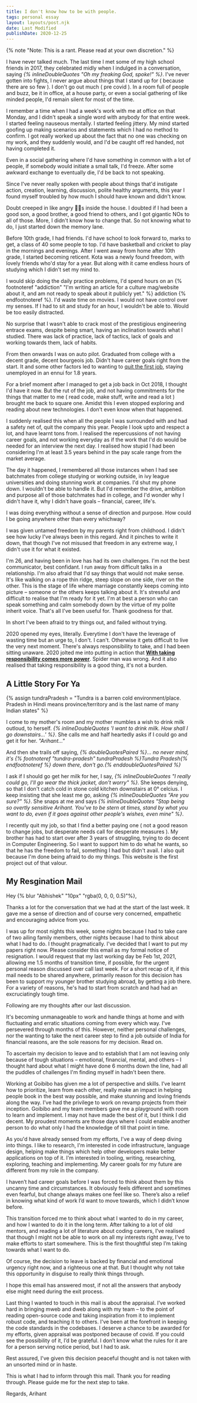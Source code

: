 ```yaml
---
title: I don't know how to be with people.
tags: personal essay
layout: layouts/post.njk
date: Last Modified
publishDate: 2020-12-25
---
```


{% note "Note: This is a rant. Please read at your own discretion." %}

I have never talked much. The last time I met some of my high school friends in 2017, they celebrated midly when I indulged in a conversation, saying _{% inlineDoubleQuotes "Oh my freaking God, spoke!" %}_. I've never gotten into fights, I never argue about things that I stand up for ( because there are so few ). I don't go out much ( pre covid ). In a room full of people and buzz, be it in office, at a house party, or even a social gathering of like minded people, I'd remain silent for most of the time.

I remember a time when I had a week's work with me at office on that Monday, and I didn't speak a single word with anybody for that entire week. I started feeling nauseous mentally. I started feeling jittery. My mind started goofing up making scenarios and statements which I had no method to confirm. I got really worked up about the fact that no one was checking on my work, and they suddenly would, and I'd be caught off red handed, not having completed it.

Even in a social gathering where I'd have something in common with a lot of people, if somebody would initiate a small talk, I'd freeze. After some awkward exchange to eventually die, I'd be back to not speaking.

Since I've never really spoken with people about things that'd instigate action, creation, learning, discussion, polite healthy arguments, this year I found myself troubled by how much I should have known and didn't know.

Doubt creeped in like angry 🍯🐝s inside the house. I doubted if I had been a good son, a good brother, a good friend to others, and I got gigantic NOs to all of those. More, I didn't know how to change that. So not knowing what to do, I just started down the memory lane.

Before 10th grade, I had friends. I'd have school to look forward to, marks to get, a class of 40 some people to top. I'd have basketball and cricket to play in the mornings and evenings. After I went away from home after 10th grade, I started becoming reticent. Kota was a newly found freedom, with lovely friends who'd stay for a year. But along with it came endless hours of studying which I didn't set my mind to.

I would skip doing the daily practice problems, I'd spend hours on an {% footnoteref "addiction" "I'm writing an article for a culture mag/website about it, and am not ready to speak about it publicly yet." %} addiction {% endfootnoteref %}. I'd waste time on movies. I would not have control over my senses. If I had to sit and study for an hour, I wouldn't be able to. Would be too easily distracted.

No surprise that I wasn't able to crack most of the prestigious engineering entrace exams, despite being smart, having an inclination towards what I studied. There was lack of practice, lack of tactics, lack of goals and working towards them, lack of habits.

From then onwards I was on auto pilot. Graduated from college with a decent grade, decent bourgeois job. Didn't have career goals right from the start. It and some other factors led to wanting to [quit the first job](http://gdad-s-river.github.io/blog/goodbye-sapient), staying unemployed in an ennui for 1.8 years.

For a brief moment after I managed to get a job back in Oct 2018, I thought I'd have it now. But the rut of the job, and not having commitments for the things that matter to me ( read code, make stuff, write and read a lot ) brought me back to square one. Amidst this I even stopped exploring and reading about new technologies. I don't even know when that happened.

I suddenly realised this when all the people I was surrounded with and had a safety net of, quit the company this year. People I look upto and respect a lot, and have learnt tons from. I realised the repercussions of not having career goals, and not working everyday as if the work that I'd do would be needed for an interview the next day. I realised how stupid I had been considering I'm at least 3.5 years behind in the pay scale range from the market average.

The day it happened, I remembered all those instances when I had see batchmates from college studying or working outside, in ivy league universities and doing stunning work at companies. I'd shut my phone down. I wouldn't be able to handle it. But I'd remember the drive, ambition and purpose all of those batchmates had in college, and I'd wonder why I didn't have it, why I didn't have goals – financial, career, life's.

I was doing everything without a sense of direction and purpose. How could I be going anywhere other than every whichway?

I was given untamed freedom by my parents right from childhood. I didn't see how lucky I've always been in this regard. And it pinches to write it down, that though I've not misused that freedom in any extreme way, I didn't use it for what it existed.

I'm 26, and having been in love has had its own challenges. I'm not the best communicator, best confidant. I run away from difficult talks in a relationship. I'm also afraid that I'd say things that would not make sense. It's like walking on a rope thin ridge, steep slope on one side, river on the other. This is the stage of life where marriage constantly keeps coming into picture – someone or the others keeps talking about it. It's stressful and difficult to realise that I'm ready for it yet. I'm at best a person who can speak something and calm somebody down by the virtue of my polite inherit voice. That's all I've been useful for. Thank goodness for that.

In short I've been afraid to try things out, and failed without trying.

2020 opened my eyes, literally. Everytime I don't have the leverage of wasting time but an urge to, I don't. I can't. Otherwise it gets difficult to live the very next moment. There's always responsibility to take, and I had been sitting unaware. 2020 jolted me into putting in action that <ins>**With taking responsibility comes more power**</ins>. Spider man was wrong. And it also realised that taking responsibility is a good thing, it's not a burden.

## A Little Story For Ya

{% assign tundraPradesh = "Tundra is a barren cold environment/place. Pradesh in Hindi means province/territory and is the last name of many Indian states" %}

I come to my mother's room and my mother mumbles a wish to drink milk outloud, to herself. _{% inlineDoubleQuotes 'I want to drink milk. How shall I go downstairs…' %}_. She calls me and half heartedly asks if I could go and get it for her. _"Arihant…"_

And then she trails off saying, _{% doubleQuotesPaired %}… no never mind, it's {% footnoteref "tundra-pradesh" tundraPradesh %}Tundra Pradesh{% endfootnoteref %} down there, don't go.{% enddoubleQuotesPaired %}_

I ask if I should go get her milk for her, I say, _{% inlineDoubleQuotes "I really could go, I'll go wear the thick jacket, don't worry" %}_. She keeps denying, so that I don't catch cold in stone cold kitchen downstairs at 0&deg; celcius. I keep insisting that she least me go, asking _{% inlineDoubleQuotes "Are you sure?" %}_. She snaps at me and says _{% inlineDoubleQuotes "Stop being so overtly sensitive Arihant. You've to be stern at times, stand by what you want to do, even if it goes against other people's wishes, even mine" %}_.

I recently quit my job, so that I find a better paying one ( not a good reason to change jobs, but desperate needs call for desperate measures ). My brother has had to start over after 3 years of struggling, trying to do decent in Computer Engineering. So I want to support him to do what he wants, so that he has the freedom to fail, something I had but didn't avail. I also quit because I'm done being afraid to do my things. This website is the first project out of that valour.

## My Resgination Mail

 Hey {% blur "Abhishek" "10px" "rgba(0, 0, 0, 0.5)"%},

Thanks a lot for the conversation that we had at the start of the last week. It gave me a sense of direction and of course very concerned, empathetic and encouraging advice from you.

I was up for most nights this week, some nights because I had to take care of two ailing family members, other nights because I had to think about what I had to do. I thought pragmatically. I've decided that I want to put my papers right now. Please consider this email as my formal notice of resignation. I would request that my last working day be Feb 1st, 2021, allowing me 1.5 months of transition time, if possible, for the urgent personal reason discussed over call last week. For a short recap of it, if this mail needs to be shared anywhere, primarily reason for this decision has been to support my younger brother studying abroad, by getting a job there. For a variety of reasons, he's had to start from scratch and had had an excruciatingly tough time.

Following are my thoughts after our last discussion.

It's becoming unmanageable to work and handle things at home and with fluctuating and erratic situations coming from every which way. I've persevered through months of this. However, neither personal challenges, nor the wanting to take the next career step to find a job outside of India for financial reasons, are the sole reasons for my decision. Read on.

To ascertain my decision to leave and to establish that I am not leaving only because of tough situations – emotional, financial, mental, and others – I thought hard about what I might have done 6 months down the line, had all the puddles of challenges I'm finding myself in hadn't been there.

Working at Goibibo has given me a lot of perspective and skills. I’ve learnt how to prioritize, learn from each other, really make an impact in helping people book in the best way possible, and make stunning and loving friends along the way. I’ve had the privilege to work on revamp projects from their inception. Goibibo and my team members gave me a playground with room to learn and implement. I may not have made the best of it, but I think I did decent. My proudest moments are those days where I could enable another person to do what only I had the knowledge of till that point in time.

As you'd have already sensed from my efforts, I've a way of deep diving into things. I like to research, I'm interested in code infrastructure, language design, helping make things which help other developers make better applications on top of it. I'm interested in tooling, writing, researching, exploring, teaching and implementing. My career goals for my future are different from my role in the company.

I haven’t had career goals before I was forced to think about them by this uncanny time and circumstances. It obviously feels different and sometimes even fearful, but change always makes one feel like so. There’s also a relief in knowing what kind of work I’d want to move towards, which I didn’t know before.

This transition forced me to think about what I wanted to do in my career, and how I wanted to do it in the long term. After talking to a lot of old mentors, and reading a lot of literature about coding careers, I've realised that though I might not be able to work on all my interests right away, I've to make efforts to start somewhere. This is the first thoughtful step I’m taking towards what I want to do.

Of course, the decision to leave is backed by financial and emotional urgency right now, and a righteous one at that. But I thought why not take this opportunity in disguise to really think things through.

I hope this email has answered most, if not all the answers that anybody else might need during the exit process.

Last thing I wanted to touch in this mail is about the appraisal. I’ve worked hard in bringing mweb and dweb along with my team – to the point of reading open-source code and taking inspiration from it to implement robust code, and teaching it to others. I've been at the forefront in keeping the code standards in the codebases. I deserve a chance to be awarded for my efforts, given appraisal was postponed because of covid. If you could see the possibility of it, I’d be grateful. I don’t know what the rules for it are for a person serving notice period, but I had to ask.

Rest assured, I've given this decision peaceful thought and is not taken with an unsorted mind or in haste.

This is what I had to inform through this mail. Thank you for reading through. Please guide me for the next step to take.

Regards,
Arihant




